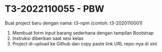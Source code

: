 # T3-2022110055 - PBW
Buat project baru dengan nama: t3-npm (contoh: t3-2020110001)
1. Membuat form input barang sederhana dengan tampilan Bootstrap
2. Instruksi diberikan saat sesi kelas
3. Project di-upload ke Github dan copy paste link URL repo-nya di sini
